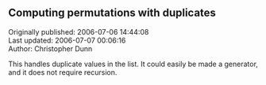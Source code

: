## Computing permutations with duplicates  
Originally published: 2006-07-06 14:44:08  
Last updated: 2006-07-07 00:06:16  
Author: Christopher Dunn  
  
This handles duplicate values in the list.  It could easily be made a generator, and it does not require recursion.